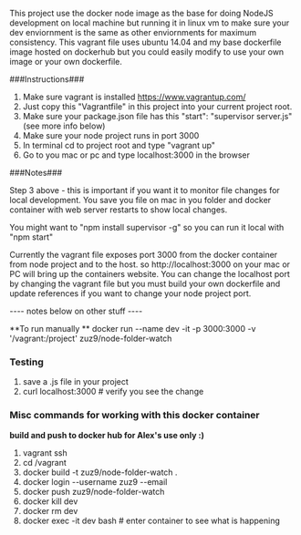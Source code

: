 This project use the docker node image as the base for doing NodeJS development on local machine but running it in linux vm to make sure your dev enviornment is the same as other enviornments for maximum consistency.  This vagrant file uses ubuntu 14.04 and my base dockerfile image hosted on dockerhub but you could easily modify to use your own image or your own dockerfile.  


###Instructions###

1. Make sure vagrant is installed https://www.vagrantup.com/
2. Just copy this "Vagrantfile" in this project into your current project root.
3. Make sure your package.json file has this "start": "supervisor server.js" (see more info below)
4. Make sure your node project runs in port 3000
5. In terminal cd to project root and type "vagrant up"
6. Go to you mac or pc and type localhost:3000 in the browser

###Notes###

Step 3 above - this is important if you want it to monitor file changes for local development. You save you file on mac in you folder and docker container with web server restarts to show local changes.

You might want to "npm install supervisor -g" so you can run it local with "npm start"

Currently the vagrant file exposes port 3000 from the docker container from node project and to the host. so
http://localhost:3000 on your mac or PC will bring up the containers website. You can change the localhost port by changing the vagrant file but you must build your own dockerfile and update references if you want to change your node project port.

----  notes below on other stuff ----

**To  run manually **
docker run --name dev -it -p 3000:3000 -v '/vagrant:/project' zuz9/node-folder-watch

### Testing ###
1. save a .js file in your project
2. curl localhost:3000 # verify you see the change

### Misc commands for working with this docker container ###

**build and push to docker hub for Alex's use only :)**

1. vagrant ssh
2. cd /vagrant
3. docker build -t zuz9/node-folder-watch .
4. docker login --username zuz9 --email
5. docker push zuz9/node-folder-watch
6. docker kill dev
7. docker rm dev
8. docker exec -it dev bash # enter container to see what is happening
